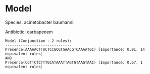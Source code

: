 
# Model

Species: acinetobacter baumannii

Antibiotic: carbapenem

```
Model (Conjunction - 2 rules):
------------------------------
Presence(AAAAACTTACTCCGCGTGAACGTCAAAATGC) [Importance: 0.91, 14 equivalent rules]
AND
Presence(CCTTCTCTTTGCATAAATTAGTGTAAGTAAC) [Importance: 0.67, 1 equivalent rules]

```

